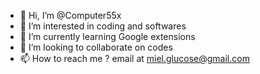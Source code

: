 - 👋 Hi, I’m @Computer55x
- 👀 I’m interested in coding and softwares
- 🌱 I’m currently learning Google extensions
- 💞️ I’m looking to collaborate on codes 
- 📫 How to reach me ? email at miel.glucose@gmail.com

<!---
Computer55x/Computer55x is a ✨ special ✨ repository because its `README.md` (this file) appears on your GitHub profile.
You can click the Preview link to take a look at your changes.
--->

